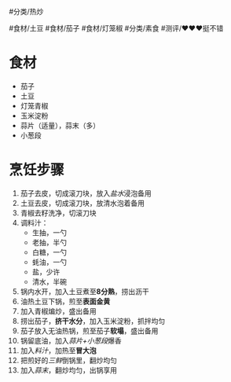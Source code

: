 #分类/热炒 
 
#食材/土豆 #食材/茄子 #食材/灯笼椒 #分类/素食 
#测评/❤️❤️❤️挺不错

# 食材
- 茄子
- 土豆
- 灯笼青椒
- 玉米淀粉
- 蒜片（适量），蒜末（多）
- 小葱段

# 烹饪步骤
1. 茄子去皮，切成滚刀块，放入*盐水*浸泡备用
2. 土豆去皮，切成滚刀块，放清水泡着备用
3. 青椒去籽洗净，切滚刀块
4. 调料汁：
   - 生抽，一勺
   - 老抽，半勺
   - 白糖，一勺
   - 蚝油，一勺
   - 盐，少许
   - 清水，半碗
1. 锅内水开，加入土豆煮至**8分熟**，捞出沥干
2. 油热土豆下锅，煎至**表面金黄**
3. 加入青椒煸炒，盛出备用
4. 捞出茄子，**挤干水分**，加入玉米淀粉，抓拌均匀
5. 茄子放入无油热锅，煎至茄子**软塌**，盛出备用
6. 锅留底油，加入*蒜片+小葱段*爆香
7. 加入*料汁*，加热至**冒大泡**
8. 把煎好的*三鲜*倒锅里，翻炒均匀
9. 加入*蒜末*，翻炒均匀，出锅享用